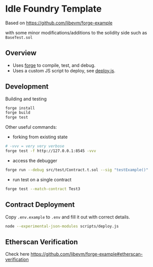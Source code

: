 # Idle Foundry Template

Based on https://github.com/libevm/forge-example

with some minor modifications/additions to the solidity side such as `BaseTest.sol`

## Overview

- Uses [forge](https://github.com/gakonst/foundry) to compile, test, and debug.
- Uses a custom JS script to deploy, see [deploy.js](https://github.com/libevm/forge-example/blob/main/scripts/deploy.js).

## Development

Building and testing
```bash
forge install
forge build
forge test
```

Other useful commands:

- forking from existing state
```bash
# -vvv = very very verbose
forge test -f http://127.0.0.1:8545 -vvv
```

- access the debugger
```bash
forge run --debug src/test/Contract.t.sol --sig "testExample()"
```

- run test on a single contract
```bash
forge test --match-contract Test3
```

## Contract Deployment

Copy `.env.example` to `.env` and fill it out with correct details.

```bash
node --experimental-json-modules scripts/deploy.js
```

## Etherscan Verification

Check here https://github.com/libevm/forge-example#etherscan-verification